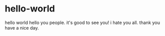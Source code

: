 # hello-world
hello world
hello you people. it's good to see you! 
i hate you all. thank you have a nice day.
